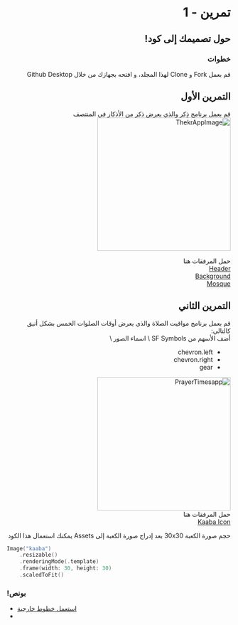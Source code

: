 <div dir="rtl">

#  تمرين - 1
## حول تصميمك إلى كود! 
### خطوات 
 قم بعمل Fork و Clone لهذا المجلد، و افتحه بجهازك من خلال Github Desktop 


## التمرين الأول
قم بعمل برنامج ذِكر والذي يعرض ذكر من الأذكار في المنتصف \
<img width="300" alt="ThekrAppImage" src="https://user-images.githubusercontent.com/8784343/102280521-5914f500-3f3e-11eb-9f3a-3a29d210d42f.png">

حمل المرفقات هنا \
<a href="https://user-images.githubusercontent.com/8784343/102280076-86ad6e80-3f3d-11eb-87c1-c6d59b121c01.png"> Header</a> \
<a href="https://user-images.githubusercontent.com/8784343/102280078-87de9b80-3f3d-11eb-81dc-9082f6826e2c.png"> Background </a> \
<a href="https://user-images.githubusercontent.com/8784343/102280079-890fc880-3f3d-11eb-9e36-45a81a1a0aa9.png"> Mosque </a> 



## التمرين الثاني
قم بعمل برنامج مواقيت الصلاة والذي يعرض أوقات الصلوات الخمس بشكل أنيق كالتالي: \
أضف الأسهم من SF Symbols \ 
اسماء الصور \
- chevron.left
- chevron.right
- gear 

<img width="300" alt="PrayerTimesapp" src="https://user-images.githubusercontent.com/8784343/102280905-07209f00-3f3f-11eb-959d-2329217631c1.png"> \
حمل المرفقات هنا \
<a href="https://user-images.githubusercontent.com/8784343/102280064-83b27e00-3f3d-11eb-932a-2f95817bc898.png"> Kaaba Icon<a>

حجم صورة الكعبة 30x30 
بعد إدراج صورة الكعبة إلى Assets يمكنك استعمال هذا الكود 

<div dir="ltr">
 
```Swift
Image("kaaba")
    .resizable()
    .renderingMode(.template)
    .frame(width: 30, height: 30)
    .scaledToFit()
```

<div>
 
 
### !بونص 
- [استعمل خطوط خارجية](https://medium.com/better-programming/swiftui-basics-importing-custom-fonts-b6396d17424d)
- [](https://medium.com/better-programming/swiftui-basics-importing-custom-fonts-b6396d17424d)

</div>
